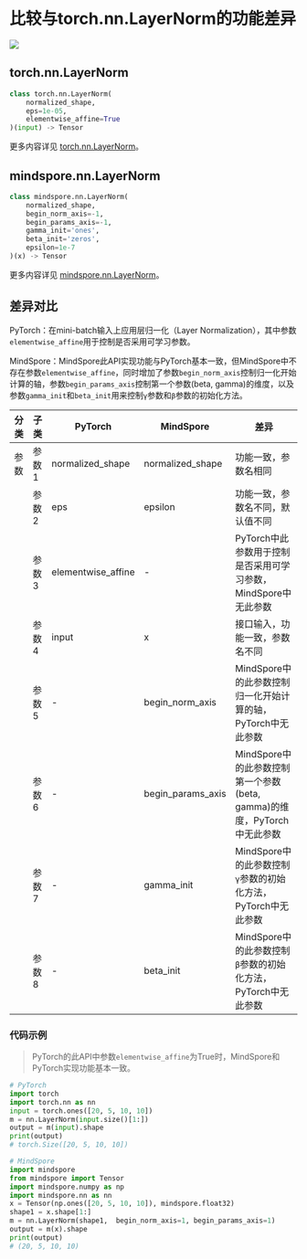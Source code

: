 # 比较与torch.nn.LayerNorm的功能差异

<a href="https://gitee.com/mindspore/docs/blob/master/docs/mindspore/source_zh_cn/note/api_mapping/pytorch_diff/LayerNorm.md" target="_blank"><img src="https://mindspore-website.obs.cn-north-4.myhuaweicloud.com/website-images/master/resource/_static/logo_source.png"></a>

## torch.nn.LayerNorm

```python
class torch.nn.LayerNorm(
    normalized_shape,
    eps=1e-05,
    elementwise_affine=True
)(input) -> Tensor
```

更多内容详见 [torch.nn.LayerNorm](https://pytorch.org/docs/1.8.1/generated/torch.nn.LayerNorm.html)。

## mindspore.nn.LayerNorm

```python
class mindspore.nn.LayerNorm(
    normalized_shape,
    begin_norm_axis=-1,
    begin_params_axis=-1,
    gamma_init='ones',
    beta_init='zeros',
    epsilon=1e-7
)(x) -> Tensor
```

更多内容详见 [mindspore.nn.LayerNorm](https://mindspore.cn/docs/zh-CN/master/api_python/nn/mindspore.nn.LayerNorm.html)。

## 差异对比

PyTorch：在mini-batch输入上应用层归一化（Layer Normalization），其中参数`elementwise_affine`用于控制是否采用可学习参数。

MindSpore：MindSpore此API实现功能与PyTorch基本一致，但MindSpore中不存在参数`elementwise_affine`，同时增加了参数`begin_norm_axis`控制归一化开始计算的轴，参数`begin_params_axis`控制第一个参数(beta, gamma)的维度，以及参数`gamma_init`和`beta_init`用来控制`γ`参数和`β`参数的初始化方法。

| 分类 | 子类 |PyTorch | MindSpore | 差异 |
| --- | --- | --- | --- |---|
|参数 | 参数1 | normalized_shape | normalized_shape |功能一致，参数名相同 |
| | 参数2 | eps | epsilon | 功能一致，参数名不同，默认值不同 |
| | 参数3 | elementwise_affine | - | PyTorch中此参数用于控制是否采用可学习参数，MindSpore中无此参数|
| | 参数4 | input | x | 接口输入，功能一致，参数名不同|
| | 参数5 | - | begin_norm_axis | MindSpore中的此参数控制归一化开始计算的轴，PyTorch中无此参数|
| | 参数6 | - | begin_params_axis | MindSpore中的此参数控制第一个参数(beta, gamma)的维度，PyTorch中无此参数|
| | 参数7 | - | gamma_init | MindSpore中的此参数控制`γ`参数的初始化方法，PyTorch中无此参数|
| | 参数8 | - | beta_init | MindSpore中的此参数控制`β`参数的初始化方法，PyTorch中无此参数|

### 代码示例

> PyTorch的此API中参数`elementwise_affine`为True时，MindSpore和PyTorch实现功能基本一致。

```python
# PyTorch
import torch
import torch.nn as nn
input = torch.ones([20, 5, 10, 10])
m = nn.LayerNorm(input.size()[1:])
output = m(input).shape
print(output)
# torch.Size([20, 5, 10, 10])

# MindSpore
import mindspore
from mindspore import Tensor
import mindspore.numpy as np
import mindspore.nn as nn
x = Tensor(np.ones([20, 5, 10, 10]), mindspore.float32)
shape1 = x.shape[1:]
m = nn.LayerNorm(shape1,  begin_norm_axis=1, begin_params_axis=1)
output = m(x).shape
print(output)
# (20, 5, 10, 10)
```
